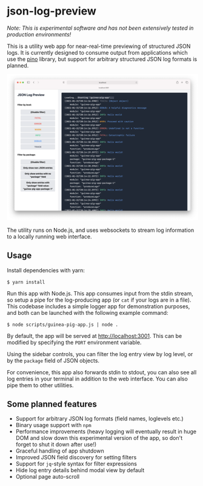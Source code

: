 # json-log-preview

_Note: This is experimental software and has not been extensively tested in production environments!_

This is a utility web app for near-real-time previewing of structured JSON logs.
It is currently designed to consume output from applications which use the
[pino](https://github.com/pinojs/pino) library, but support for arbitrary structured
JSON log formats is planned.

![Screenshot of json-log-preview](./doc/screenshot.png "Screenshot of json-log-preview")

The utility runs on Node.js, and uses websockets to stream log information to a locally running web interface.

## Usage

Install dependencies with yarn:

```console
$ yarn install
```

Run this app with Node.js. This app consumes input from the stdin stream, so
setup a pipe for the log-producing app (or `cat` if your logs are in a file). This codebase includes a simple
logger app for demonstration purposes, and both can be launched with the
following example command:

```console
$ node scripts/guinea-pig-app.js | node .
```

By default, the app will be served at [http://localhost:3001](http://localhost:3001). This can be modified by specifying the `PORT` environment variable.

Using the sidebar controls, you can filter the log entry view by log level, or by the `package` field of JSON objects.

For convenience, this app also forwards stdin to stdout, you can also see all log entries in your terminal in addition to the web interface. You can also pipe them to other utilities.

## Some planned features

-   Support for arbitrary JSON log formats (field names, loglevels etc.)
-   Binary usage support with `npm`
-   Performance improvements (heavy logging will eventually result in huge DOM and slow down this experimental version of the app, so don't forget to shut it down after use!)
-   Graceful handling of app shutdown
-   Improved JSON field discovery for setting filters
-   Support for `jq`-style syntax for filter expressions
-   Hide log entry details behind modal view by default
-   Optional page auto-scroll
